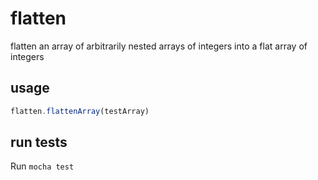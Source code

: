 # flatten
flatten an array of arbitrarily nested arrays of integers into a flat array of integers

## usage
```javascript
flatten.flattenArray(testArray)
```

## run tests
Run `mocha test`
